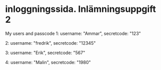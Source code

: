 # inloggningssida. Inlämningsuppgift 2
My users and passcode
1:
username: "Ammar",
secretcode: "123"

2:
username: "fredrik",
secretcode: "12345"

3:
username: "Erik",
secretcode: "567"

4:
username: "Malin",
secretcode: "1980"
